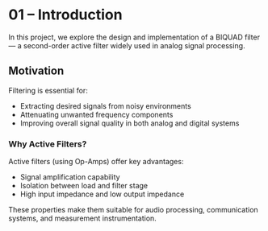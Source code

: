 # 01 – Introduction

In this project, we explore the design and implementation of a BIQUAD filter — a second-order active filter widely used in analog signal processing.

## Motivation

Filtering is essential for:
- Extracting desired signals from noisy environments
- Attenuating unwanted frequency components
- Improving overall signal quality in both analog and digital systems

### Why Active Filters?

Active filters (using Op-Amps) offer key advantages:
- Signal amplification capability
- Isolation between load and filter stage
- High input impedance and low output impedance

These properties make them suitable for audio processing, communication systems, and measurement instrumentation.





